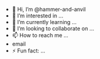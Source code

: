 - 👋 Hi, I’m @hammer-and-anvil
- 👀 I’m interested in ...
- 🌱 I’m currently learning ...
- 💞️ I’m looking to collaborate on ...
- 📫 How to reach me ...
 - email
- ⚡ Fun fact: ...

<!---
hammer-and-anvil/hammer-and-anvil is a ✨ special ✨ repository because its `README.md` (this file) appears on your GitHub profile.
You can click the Preview link to take a look at your changes.
--->
